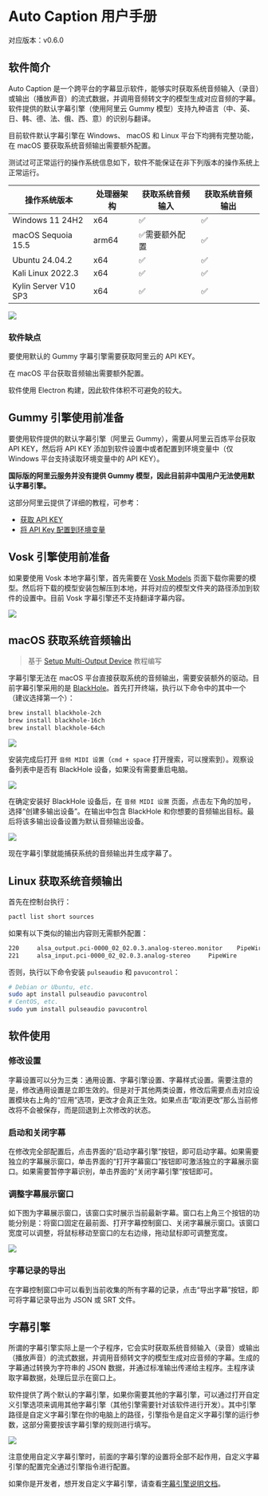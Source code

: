 # Auto Caption 用户手册

对应版本：v0.6.0

## 软件简介

Auto Caption 是一个跨平台的字幕显示软件，能够实时获取系统音频输入（录音）或输出（播放声音）的流式数据，并调用音频转文字的模型生成对应音频的字幕。软件提供的默认字幕引擎（使用阿里云 Gummy 模型）支持九种语言（中、英、日、韩、德、法、俄、西、意）的识别与翻译。

目前软件默认字幕引擎在 Windows、 macOS 和 Linux 平台下均拥有完整功能，在 macOS 要获取系统音频输出需要额外配置。

测试过可正常运行的操作系统信息如下，软件不能保证在非下列版本的操作系统上正常运行。

| 操作系统版本        | 处理器架构 | 获取系统音频输入 | 获取系统音频输出 |
| ------------------ | ---------- | ---------------- | ---------------- |
| Windows 11 24H2    | x64        | ✅                | ✅                |
| macOS Sequoia 15.5 | arm64      | ✅需要额外配置    | ✅                |
| Ubuntu 24.04.2     | x64        | ✅    | ✅                |
| Kali Linux 2022.3     | x64        | ✅    | ✅                |
| Kylin Server V10 SP3 | x64 | ✅ | ✅ |

![](../../assets/media/main_zh.png)

### 软件缺点

要使用默认的 Gummy 字幕引擎需要获取阿里云的 API KEY。

在 macOS 平台获取音频输出需要额外配置。

软件使用 Electron 构建，因此软件体积不可避免的较大。

## Gummy 引擎使用前准备

要使用软件提供的默认字幕引擎（阿里云 Gummy），需要从阿里云百炼平台获取 API KEY，然后将 API KEY 添加到软件设置中或者配置到环境变量中（仅 Windows 平台支持读取环境变量中的 API KEY）。

**国际版的阿里云服务并没有提供 Gummy 模型，因此目前非中国用户无法使用默认字幕引擎。**

这部分阿里云提供了详细的教程，可参考：

- [获取 API KEY](https://help.aliyun.com/zh/model-studio/get-api-key)
- [将 API Key 配置到环境变量](https://help.aliyun.com/zh/model-studio/configure-api-key-through-environment-variables)

## Vosk 引擎使用前准备

如果要使用 Vosk 本地字幕引擎，首先需要在 [Vosk Models](https://alphacephei.com/vosk/models) 页面下载你需要的模型。然后将下载的模型安装包解压到本地，并将对应的模型文件夹的路径添加到软件的设置中。目前 Vosk 字幕引擎还不支持翻译字幕内容。

![](../../assets/media/vosk_zh.png)

## macOS 获取系统音频输出

> 基于 [Setup Multi-Output Device](https://github.com/ExistentialAudio/BlackHole/wiki/Multi-Output-Device) 教程编写

字幕引擎无法在 macOS 平台直接获取系统的音频输出，需要安装额外的驱动。目前字幕引擎采用的是 [BlackHole](https://github.com/ExistentialAudio/BlackHole)。首先打开终端，执行以下命令中的其中一个（建议选择第一个）：

```bash
brew install blackhole-2ch
brew install blackhole-16ch
brew install blackhole-64ch
```

![](../img/03.png)

安装完成后打开 `音频 MIDI 设置`（`cmd + space` 打开搜索，可以搜索到）。观察设备列表中是否有 BlackHole 设备，如果没有需要重启电脑。

![](../img/04.png)

在确定安装好 BlackHole 设备后，在 `音频 MIDI 设置` 页面，点击左下角的加号，选择“创建多输出设备”。在输出中包含 BlackHole 和你想要的音频输出目标。最后将该多输出设备设置为默认音频输出设备。

![](../img/05.png)

现在字幕引擎就能捕获系统的音频输出并生成字幕了。

## Linux 获取系统音频输出

首先在控制台执行：

```bash
pactl list short sources
```

如果有以下类似的输出内容则无需额外配置：

```bash
220     alsa_output.pci-0000_02_02.0.3.analog-stereo.monitor    PipeWire        s16le 2ch 48000Hz       SUSPENDED
221     alsa_input.pci-0000_02_02.0.3.analog-stereo     PipeWire        s16le 2ch 48000Hz       SUSPENDED
```

否则，执行以下命令安装 `pulseaudio` 和 `pavucontrol`：

```bash
# Debian or Ubuntu, etc.
sudo apt install pulseaudio pavucontrol
# CentOS, etc.
sudo yum install pulseaudio pavucontrol
```

## 软件使用

### 修改设置

字幕设置可以分为三类：通用设置、字幕引擎设置、字幕样式设置。需要注意的是，修改通用设置是立即生效的。但是对于其他两类设置，修改后需要点击对应设置模块右上角的“应用”选项，更改才会真正生效。如果点击“取消更改”那么当前修改将不会被保存，而是回退到上次修改的状态。

### 启动和关闭字幕

在修改完全部配置后，点击界面的“启动字幕引擎”按钮，即可启动字幕。如果需要独立的字幕展示窗口，单击界面的“打开字幕窗口”按钮即可激活独立的字幕展示窗口。如果需要暂停字幕识别，单击界面的“关闭字幕引擎”按钮即可。

### 调整字幕展示窗口

如下图为字幕展示窗口，该窗口实时展示当前最新字幕。窗口右上角三个按钮的功能分别是：将窗口固定在最前面、打开字幕控制窗口、关闭字幕展示窗口。该窗口宽度可以调整，将鼠标移动至窗口的左右边缘，拖动鼠标即可调整宽度。

![](../img/01.png)

### 字幕记录的导出

在字幕控制窗口中可以看到当前收集的所有字幕的记录，点击“导出字幕”按钮，即可将字幕记录导出为 JSON 或 SRT 文件。

## 字幕引擎

所谓的字幕引擎实际上是一个子程序，它会实时获取系统音频输入（录音）或输出（播放声音）的流式数据，并调用音频转文字的模型生成对应音频的字幕。生成的字幕通过转换为字符串的 JSON 数据，并通过标准输出传递给主程序。主程序读取字幕数据，处理后显示在窗口上。

软件提供了两个默认的字幕引擎，如果你需要其他的字幕引擎，可以通过打开自定义引擎选项来调用其他字幕引擎（其他引擎需要针对该软件进行开发）。其中引擎路径是自定义字幕引擎在你的电脑上的路径，引擎指令是自定义字幕引擎的运行参数，这部分需要按该字幕引擎的规则进行填写。

![](../img/02_zh.png)

注意使用自定义字幕引擎时，前面的字幕引擎的设置将全部不起作用，自定义字幕引擎的配置完全通过引擎指令进行配置。

如果你是开发者，想开发自定义字幕引擎，请查看[字幕引擎说明文档](../engine-manual/zh.md)。

